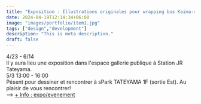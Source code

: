 ```yaml
---
title: "Exposition : Illustrations originales pour wrapping bus Kaima-ru"
date: 2024-04-19T12:14:34+06:00
image: "images/portfolio/item1.jpg"
tags: ["design","development"]
description: "This is meta description."
draft: false
---
```


4/23 - 6/14  
Il y aura lieu une exposition dans l'espace gallerie publique à Station JR Tateyama.  
5/3 13:00 - 16:00  
Pésent pour dessiner et rencontrer à sPark TATEYAMA 1F (sortie Est). Au plaisir de vous rencontrer!  
--> [+ Info : expo/evenement](https://space.aguije.jp/bus/)  
<!--more-->

